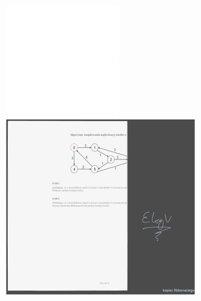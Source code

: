 ![](/Notatki/Semestr%204/Algorytmy%20i%20złożoność%20obliczeniowa/Ćwiczenia/Ćwiczenie%208/azo_cw_dijkstra_bf.pdf)
![](/Notatki/Semestr%204/Algorytmy%20i%20złożoność%20obliczeniowa/Ćwiczenia/Ćwiczenie%208/cwmat_07_shortpath.pdf)
![](Notatki/Semestr%204/Algorytmy%20i%20złożoność%20obliczeniowa/Ćwiczenia/Ćwiczenie%208/Drawing%202024-04-25%2014.21.35.excalidraw.svg)